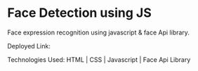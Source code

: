 # Face Detection using JS

Face expression recognition using javascript & face Api library.

Deployed Link: 

Technologies Used: HTML | CSS | Javascript | Face Api Library
